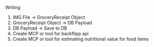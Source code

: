 Writing

1. IMG File -> GroceryReceipt Object
2. GroceryReceipt Object -> DB Payload
3. DB Payload -> Save to DB
4. Create MCP or tool for backflipp api
5. Create MCP or tool for estimating nutritional value for food items
